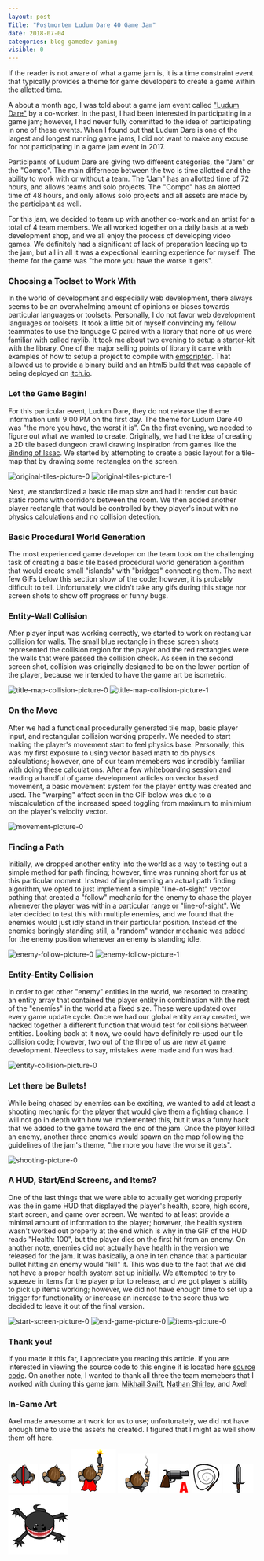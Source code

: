```yaml
---
layout: post
Title: "Postmortem Ludum Dare 40 Game Jam"
date: 2018-07-04
categories: blog gamedev gaming
visible: 0
---
```


If the reader is not aware of what a game jam is, it is a time constraint event that typically provides a theme for game
developers to create a game within the allotted time.

A about a month ago, I was told about a game jam event called ["Ludum Dare"][ld-jam] by a co-worker. In the past, I had been
interested in participating in a game jam; however, I had never fully committed to the idea of participating in one of these
events. When I found out that Ludum Dare is one of the largest and longest running game jams, I did not want to make any excuse
for not participating in a game jam event in 2017.

Participants of Ludum Dare are giving two different categories, the "Jam" or the "Compo". The main differnece between the two
is time allotted and the ability to work with or without a team. The "Jam" has an allotted time of 72 hours, and allows teams
and solo projects. The "Compo" has an alotted time of 48 hours, and only allows solo projects and all assets are made by the
participant as well.

For this jam, we decided to team up with another co-work and an artist for a total of 4 team members. We all worked together on
a daily basis at a web development shop, and we all enjoy the process of developing video games. We definitely had a significant
of lack of preparation leading up to the jam, but all in all it was a expectional learning experience for myself. The theme
for the game was "the more you have the worse it gets".

### Choosing a Toolset to Work With

In the world of development and especially web development, there always seems to be an overwhelming amount of opinions or
biases towards particular languages or toolsets. Personally, I do not favor web development languages or toolsets. It took a
little bit of myself convincing my fellow teammates to use the language C paired with a library that none of us were familiar
with called [raylib][raylib-web]. It took me about two evening to setup a [starter-kit][raylib-starter-kit] with the library.
One of the major selling points of library it came with examples of how to setup a project to compile with
[emscripten][emscripten-compiler]. That allowed us to provide a binary build and an html5 build that was capable of being
deployed on [itch.io][depth-crawler-web].

### Let the Game Begin!

For this particular event, Ludum Dare, they do not release the theme information until 9:00 PM on the first day. The theme
for Ludum Dare 40 was "the more you have, the worst it is". On the first evening, we needed to figure out what we wanted to
create. Originally, we had the idea of creating a 2D tile based dungeon crawl drawing inspiration from games like the
[Binding of Issac][binding-of-isaac]. We started by attempting to create a basic layout for a tile-map that by drawing
some rectangles on the screen.

![original-tiles-picture-0][original-tiles-0]
![original-tiles-picture-1][original-tiles-1]

Next, we standardized a basic tile map size and had it render out basic static rooms with corridors between the room. We then
added another player rectangle that would be controlled by they player's input with no physics calculations and no collision
detection.

### Basic Procedural World Generation

The most experienced game developer on the team took on the challenging task of creating a basic tile based procedural world
generation algorithm that would create small "islands" with "bridges" connecting them. The next few GIFs below this section
show of the code; however, it is probably difficult to tell. Unfortunately, we didn't take any gifs during this stage nor
screen shots to show off progress or funny bugs.

### Entity-Wall Collision

After player input was working correctly, we started to work on rectangluar collision for walls. The small blue rectangle in
these screen shots represented the collision region for the player and the red rectangles were the walls that were passed the
collision check. As seen in the second screen shot, collision was originally designed to be on the lower portion of the player,
because we intended to have the game art be isometric.

![title-map-collision-picture-0][tile-map-collision-0]
![title-map-collision-picture-1][tile-map-collision-1]

### On the Move

After we had a functional procedurally generated tile map, basic player input, and rectangular collision working properly.
We needed to start making the player's movement start to feel physics base. Personally, this was my first exposure to
using vector based math to do physics calculations; however, one of our team memebers was incredibly familiar with doing
these calculations. After a few whiteboarding session and reading a handful of game development articles on vector based
movement, a basic movement system for the player entity was created and used. The "warping" affect seen in the GIF below
was due to a miscalculation of the increased speed toggling from maximum to minimium on the player's velocity vector.

![movement-picture-0][movement-0]

### Finding a Path

Initially, we dropped another entity into the world as a way to testing out a simple method for path finding; however, time
was running short for us at this particular moment. Instead of implementing an actual path finding algorithm, we opted to
just implement a simple "line-of-sight" vector pathing that created a "follow" mechanic for the enemy to chase the player
whenever the player was within a particular range or "line-of-sight". We later decided to test this with multiple enemies,
and we found that the enemies would just idly stand in their particular position. Instead of the enemies boringly standing
still, a "random" wander mechanic was added for the enemy position whenever an enemy is standing idle.

![enemy-follow-picture-0][enemy-follow-0]
![enemy-follow-picture-1][enemy-follow-1]

### Entity-Entity Collision

In order to get other "enemy" entities in the world, we resorted to creating an entity array that contained the player entity
in combination with the rest of the "enemies" in the world at a fixed size. These were updated over every game update cycle.
Once we had our global entity array created, we hacked together a different function that would test for collisions between
entities. Looking back at it now, we could have definitely re-used our tile collision code; however, two out of the three of
us are new at game development. Needless to say, mistakes were made and fun was had.

![entity-collision-picture-0][entity-collision-0]

### Let there be Bullets!

While being chased by enemies can be exciting, we wanted to add at least a shooting mechanic for the player that would give
them a fighting chance. I will not go in depth with how we implemented this, but it was a funny hack that we added to the
game toward the end of the jam. Once the player killed an enemy, another three enemies would spawn on the map following the
guidelines of the jam's theme, "the more you have the worse it gets".

![shooting-picture-0][shooting-0]

### A HUD, Start/End Screens, and Items?

One of the last things that we were able to actually get working properly was the in game HUD that displayed the player's
health, score, high score, start screen, and game over screen. We wanted to at least provide a minimal amount of information
to the player; however, the health system wasn't worked out properly at the end which is why in the GIF of the HUD reads
"Health: 100", but the player dies on the first hit from an enemy. On another note, enemies did not actually have health in
the version we released for the jam. It was basically, a one in ten chance that a particular bullet hitting an enemy would
"kill" it. This was due to the fact that we did not have a proper health system set up initially. We attempted to try to
squeeze in items for the player prior to release, and we got player's ability to pick up items working; however, we did
not have enough time to set up a trigger for functionality or increase an increase to the score thus we decided to leave it
out of the final version.

![start-screen-picture-0][start-screen]
![end-game-picture-0][end-game]
![items-picture-0][items-0]

### Thank you!

If you made it this far, I appreciate you reading this article. If you are interested in viewing the source code to this
engine it is located here [source code][source-code]. On another note, I wanted to thank all three the team memebers that
I worked with during this game jam: [Mikhail Swift][ms], [Nathan Shirley][ns], and Axel!

### In-Game Art

Axel made awesome art work for us to use; unfortunately, we did not have enough time to use the assets he created. I figured
that I might as well show them off here.

![hero-0][hero-0]
![hero-1][hero-1]
![hero-2][hero-2]
![hero-3][hero-3]
![gun-0][gun-0]
![whip-0][whip-0]
![sword-0][sword-0]
![mon-0][mon-0]

[original-tiles-0]: http://i1055.photobucket.com/albums/s515/nkanedevn/original-tile_zpspxkhw4wm.png
[original-tiles-1]: http://i1055.photobucket.com/albums/s515/nkanedevn/original-tile-map-1_zpskuusbsdr.png
[tile-map-collision-0]: http://i1055.photobucket.com/albums/s515/nkanedevn/collision-detection-0_zpsiqawp5ha.png
[tile-map-collision-1]: http://i1055.photobucket.com/albums/s515/nkanedevn/collision-detection-1_zpsbpcrwl2t.png
[movement-0]: http://i1055.photobucket.com/albums/s515/nkanedevn/collision-detection_zps8zibtv7h.gif
[entity-collision-0]: http://i1055.photobucket.com/albums/s515/nkanedevn/enemy-collision_zpsyfy1ib12.png
[enemy-follow-0]: http://i1055.photobucket.com/albums/s515/nkanedevn/enemy-follow_zpspadiz6dq.gif
[enemy-follow-1]: http://i1055.photobucket.com/albums/s515/nkanedevn/enemy-follow-and-random-state_zps4fhysakr.gif
[shooting-0]: http://i1055.photobucket.com/albums/s515/nkanedevn/shooting-temp_zpsnshot0tq.gif
[start-screen]: http://i1055.photobucket.com/albums/s515/nkanedevn/start_zpsqvly4lhd.gif
[items-0]: http://i1055.photobucket.com/albums/s515/nkanedevn/items_zps6r3ndnpv.gif
[end-game]: http://i1055.photobucket.com/albums/s515/nkanedevn/depth-crawler_zpsuc3vf3hb.gif
[hero-0]: https://raw.githubusercontent.com/Hidden-Pixel/ludum-dare-40/textures/game/assets/hero/hero-walking/Hero%20Standing%20w%20Cape%20and%20Helmet.png
[hero-1]: https://github.com/Hidden-Pixel/ludum-dare-40/blob/textures/game/assets/hero/hero-walking/Hero%20Walk%201.png?raw=true
[hero-2]: https://github.com/Hidden-Pixel/ludum-dare-40/blob/textures/game/assets/hero/Hero%20Firing%20Weapons/Hero%20Firing%202%20w%20Cape%20.png?raw=true
[hero-3]: https://github.com/Hidden-Pixel/ludum-dare-40/blob/textures/game/assets/hero/Hero%20Firing%20Weapons/Hero%20Firing%204.png?raw=true
[gun-0]: https://github.com/Hidden-Pixel/ludum-dare-40/blob/textures/game/assets/items/Auto%20Gun%20Icon.png?raw=true
[whip-0]: https://github.com/Hidden-Pixel/ludum-dare-40/blob/textures/game/assets/items/Whip%20Icon.png?raw=true
[sword-0]: https://github.com/Hidden-Pixel/ludum-dare-40/blob/textures/game/assets/items/Sword%20Icon.png?raw=true
[mon-0]: https://github.com/Hidden-Pixel/ludum-dare-40/blob/textures/game/assets/monsters/Monster%20Wallking%201%20copy%202.png?raw=true
[emscripten-compiler]: http://kripken.github.io/emscripten-site/
[ld-jam]: https://ldjam.com/
[raylib-web]: http://www.raylib.com/
[raylib-starter-kit]: https://github.com/Hidden-Pixel/raylib-starter-kit
[depth-crawler-web]: https://nkanedev.itch.io/depth-crawler
[binding-of-isaac]: http://bindingofisaac.com/
[source-code]: https://github.com/Hidden-Pixel/ludum-dare-40
[ms]: https://github.com/mikhailswift
[ns]: https://github.com/natethegreat2525
